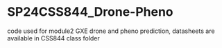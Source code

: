 # SP24CSS844_Drone-Pheno
code used for module2 GXE drone and pheno prediction, datasheets are available in CSS844 class folder
